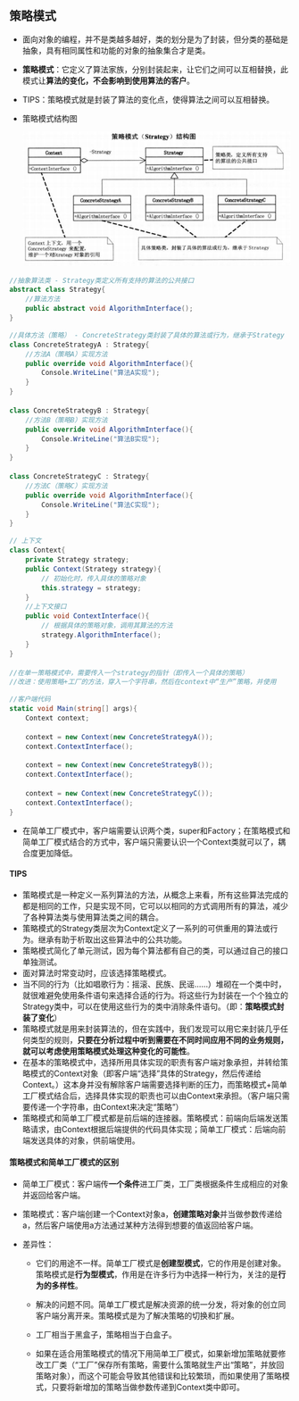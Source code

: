 ## 策略模式

- 面向对象的编程，并不是类越多越好，类的划分是为了封装，但分类的基础是抽象，具有相同属性和功能的对象的抽象集合才是类。

- **策略模式**：它定义了算法家族，分别封装起来，让它们之间可以互相替换，此模式让**算法的变化，不会影响到使用算法的客户**。

- TIPS：策略模式就是封装了算法的变化点，使得算法之间可以互相替换。

- 策略模式结构图

  ![image-20200804210947340](.\pictures\策略模式结构图)

```C#
//抽象算法类 - Strategy类定义所有支持的算法的公共接口
abstract class Strategy{
	//算法方法
	public abstract void AlgorithmInterface();
}
```

```C#
//具体方法（策略） - ConcreteStrategy类封装了具体的算法或行为，继承于Strategy
class ConcreteStrategyA : Strategy{
	//方法A（策略A）实现方法
	public override void AlgorithmInterface(){
		Console.WriteLine("算法A实现");
	}
}

class ConcreteStrategyB : Strategy{
	//方法B（策略B）实现方法
	public override void AlgorithmInterface(){
		Console.WriteLine("算法B实现");
	}
}

class ConcreteStrategyC : Strategy{
	//方法C（策略C）实现方法
	public override void AlgorithmInterface(){
		Console.WriteLine("算法C实现");
	}
}
```

```C#
// 上下文
class Context{
	private Strategy strategy;
	public Context(Strategy strategy){
        // 初始化时，传入具体的策略对象
		this.strategy = strategy;
	}
	//上下文接口
	public void ContextInterface(){
        // 根据具体的策略对象，调用其算法的方法
		strategy.AlgorithmInterface();
	}
}

//在单一策略模式中，需要传入一个strategy的指针（即传入一个具体的策略）
//改进：使用策略+工厂的方法，穿入一个字符串，然后在context中“生产”策略，并使用
```

```C#
//客户端代码
static void Main(string[] args){
	Context context;
	
	context = new Context(new ConcreteStrategyA());
	context.ContextInterface();
	
	context = new Context(new ConcreteStrategyB());
	context.ContextInterface();
	
	context = new Context(new ConcreteStrategyC());
	context.ContextInterface();
}
```

- 在简单工厂模式中，客户端需要认识两个类，super和Factory；在策略模式和简单工厂模式结合的方式中，客户端只需要认识一个Context类就可以了，耦合度更加降低。



#### TIPS

- 策略模式是一种定义一系列算法的方法，从概念上来看，所有这些算法完成的都是相同的工作，只是实现不同，它可以以相同的方式调用所有的算法，减少了各种算法类与使用算法类之间的耦合。
- 策略模式的Strategy类层次为Context定义了一系列的可供重用的算法或行为。继承有助于析取出这些算法中的公共功能。
- 策略模式简化了单元测试，因为每个算法都有自己的类，可以通过自己的接口单独测试。
- 面对算法时常变动时，应该选择策略模式。
- 当不同的行为（比如唱歌行为：摇滚、民族、民谣......）堆砌在一个类中时，就很难避免使用条件语句来选择合适的行为。将这些行为封装在一个个独立的Strategy类中，可以在使用这些行为的类中消除条件语句。（即：**策略模式封装了变化**）
- 策略模式就是用来封装算法的，但在实践中，我们发现可以用它来封装几乎任何类型的规则，**只要在分析过程中听到需要在不同时间应用不同的业务规则，就可以考虑使用策略模式处理这种变化的可能性**。
- 在基本的策略模式中，选择所用具体实现的职责有客户端对象承担，并转给策略模式的Context对象（即客户端“选择”具体的Strategy，然后传递给Context。）这本身并没有解除客户端需要选择判断的压力，而策略模式+简单工厂模式结合后，选择具体实现的职责也可以由Context来承担。（客户端只需要传递一个字符串，由Context来决定“策略”）
- 策略模式和简单工厂模式都是前后端的连接器。策略模式：前端向后端发送策略请求，由Context根据后端提供的代码具体实现；简单工厂模式：后端向前端发送具体的对象，供前端使用。

#### 策略模式和简单工厂模式的区别

- 简单工厂模式：客户端传**一个条件**进工厂类，工厂类根据条件生成相应的对象并返回给客户端。

- 策略模式：客户端创建一个Context对象a，**创建策略对象**并当做参数传递给a，然后客户端使用a方法通过某种方法得到想要的值返回给客户端。

- 差异性：
  - 它们的用途不一样。简单工厂模式是**创建型模式**，它的作用是创建对象。策略模式是**行为型模式**，作用是在许多行为中选择一种行为，关注的是**行为的多样性**。
  - 解决的问题不同。简单工厂模式是解决资源的统一分发，将对象的创立同客户端分离开来。策略模式是为了解决策略的切换和扩展。
  - 工厂相当于黑盒子，策略相当于白盒子。

  - 如果在适合用策略模式的情况下用简单工厂模式，如果新增加策略就要修改工厂类（“工厂”保存所有策略，需要什么策略就生产出“策略”，并放回策略对象），而这个可能会导致其他错误和比较繁琐，而如果使用了策略模式，只要将新增加的策略当做参数传递到Context类中即可。